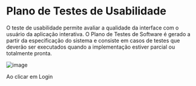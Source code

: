 # Plano de Testes de Usabilidade

O teste de usabilidade permite avaliar a qualidade da interface com o usuário da aplicação interativa. O Plano de Testes de Software é gerado a partir da especificação do sistema e consiste em casos de testes que deverão ser executados quando a implementação estiver parcial ou totalmente pronta.

![image](https://user-images.githubusercontent.com/103466408/235005102-85061485-a737-4e40-9068-cd56b302f1ed.png)

Ao clicar em Login 
